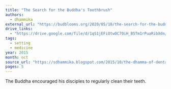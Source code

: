 ```yaml
---
title: "The Search for the Buddha's Toothbrush"
authors:
  - dhammika
external_url: "https://budblooms.org/2020/05/10/the-search-for-the-buddhas-toothbrush/"
drive_links:
  - "https://drive.google.com/file/d/1qS1jEFiOtwOC70iH_B5Tm1rPuaRibXdn/view?usp=drivesdk"
tags:
  - setting
  - medicine
year: 2015
month: oct
source_url: "https://sdhammika.blogspot.com/2015/10/the-dhamma-of-dental-hygiene.html"
pages: 5
---
```


The Buddha encouraged his disciples to regularly clean their teeth.

